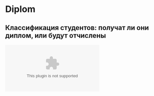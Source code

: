 # Diplom
## Классификация студентов: получат ли они диплом, или будут отчислены 
![Интерфейс](ССБ.pptx)
